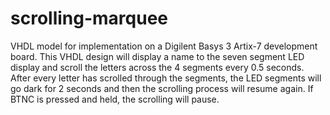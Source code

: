 # scrolling-marquee
VHDL model for implementation on a Digilent Basys 3 Artix-7 development board. This VHDL design will display a name to the seven segment LED display and scroll the letters across the 4 segments every 0.5 seconds. After every letter has scrolled through the segments, the LED segments will go dark for 2 seconds and then the scrolling process will resume again. If BTNC is pressed and held, the scrolling will pause.
